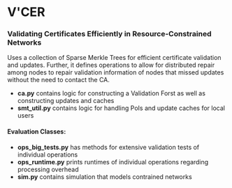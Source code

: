 # V'CER
### Validating Certificates Efficiently in Resource-Constrained Networks

Uses a collection of Sparse Merkle Trees for efficient certificate validation and updates. 
Further, it defines operations to allow for distributed repair among nodes to repair validation information of nodes 
that missed updates without the need to contact the CA.

- **ca.py** contains logic for constructing a Validation Forst as well as constructing updates and caches
- **smt_util.py** contains logic for handling PoIs and update caches for local users

#### Evaluation Classes:
- **ops_big_tests.py** has methods for extensive validation tests of individual operations
- **ops_runtime.py** prints runtimes of individual operations regarding processing overhead
- **sim.py** contains simulation that models contrained networks